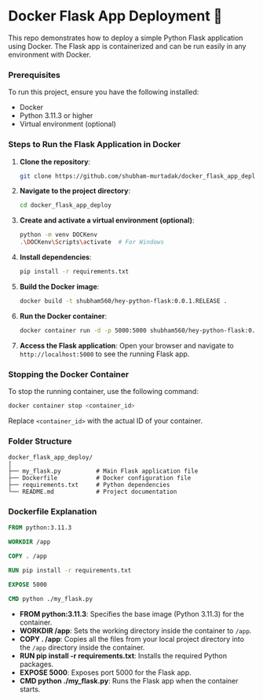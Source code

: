 # Docker Flask App Deployment 🚀

This repo demonstrates how to deploy a simple Python Flask application using Docker. The Flask app is containerized and can be run easily in any environment with Docker.

### Prerequisites

To run this project, ensure you have the following installed:

- Docker
- Python 3.11.3 or higher
- Virtual environment (optional)

### Steps to Run the Flask Application in Docker

1. **Clone the repository**:
   ```bash
   git clone https://github.com/shubham-murtadak/docker_flask_app_deploy.git
   ```

2. **Navigate to the project directory**:
   ```bash
   cd docker_flask_app_deploy
   ```

3. **Create and activate a virtual environment (optional)**:
   ```bash
   python -m venv DOCKenv
   .\DOCKenv\Scripts\activate  # For Windows
   ```

4. **Install dependencies**:
   ```bash
   pip install -r requirements.txt
   ```

5. **Build the Docker image**:
   ```bash
   docker build -t shubham560/hey-python-flask:0.0.1.RELEASE .
   ```

6. **Run the Docker container**:
   ```bash
   docker container run -d -p 5000:5000 shubham560/hey-python-flask:0.0.1.RELEASE
   ```

7. **Access the Flask application**:
   Open your browser and navigate to `http://localhost:5000` to see the running Flask app.

### Stopping the Docker Container

To stop the running container, use the following command:

```bash
docker container stop <container_id>
```

Replace `<container_id>` with the actual ID of your container.

### Folder Structure

```
docker_flask_app_deploy/
│
├── my_flask.py          # Main Flask application file
├── Dockerfile           # Docker configuration file
├── requirements.txt     # Python dependencies
└── README.md            # Project documentation
```

### Dockerfile Explanation

```Dockerfile
FROM python:3.11.3

WORKDIR /app

COPY . /app

RUN pip install -r requirements.txt

EXPOSE 5000

CMD python ./my_flask.py
```

- **FROM python:3.11.3**: Specifies the base image (Python 3.11.3) for the container.
- **WORKDIR /app**: Sets the working directory inside the container to `/app`.
- **COPY . /app**: Copies all the files from your local project directory into the `/app` directory inside the container.
- **RUN pip install -r requirements.txt**: Installs the required Python packages.
- **EXPOSE 5000**: Exposes port 5000 for the Flask app.
- **CMD python ./my_flask.py**: Runs the Flask app when the container starts.
